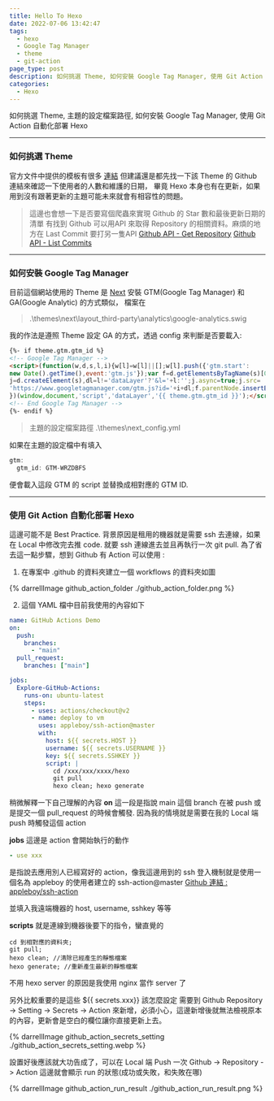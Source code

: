 ```yaml
---
title: Hello To Hexo
date: 2022-07-06 13:42:47
tags: 
  - hexo
  - Google Tag Manager
  - theme
  - git-action
page_type: post
description: 如何挑選 Theme, 如何安裝 Google Tag Manager, 使用 Git Action 自動化部署 Hexo
categories: 
  - Hexo
---
```


如何挑選 Theme, 主題的設定檔案路徑, 如何安裝 Google Tag Manager, 使用 Git Action 自動化部署 Hexo

---

### 如何挑選 Theme

官方文件中提供的模板有很多 [連結](https://hexo.io/themes/)
但建議還是都先找一下該 Theme 的 Github 連結來確認一下使用者的人數和維護的日期，
畢竟 Hexo 本身也有在更新，如果用到沒有跟著更新的主題可能未來就會有相容性的問題。
> 這邊也會想一下是否要寫個爬蟲來實現 Github 的 Star 數和最後更新日期的清單
> 有找到 Github 可以用API 來取得 Repository 的相關資料。麻煩的地方在 Last Commit 要打另一隻API
> [Github API - Get Repository](https://docs.github.com/en/rest/repos/repos#get-a-repository)
> [Github API - List Commits](https://docs.github.com/en/rest/commits/commits)

---

### 如何安裝 Google Tag Manager

目前這個網站使用的 Theme 是 [Next](https://github.com/theme-next/hexo-theme-next)
安裝 GTM(Google Tag Manager) 和 GA(Google Analytic) 的方式類似，
檔案在 
> .\themes\next\layout\_third-party\analytics\google-analytics.swig

我的作法是遵照 Theme 設定 GA 的方式，透過 config 來判斷是否要載入:
```html
{%- if theme.gtm.gtm_id %}
<!-- Google Tag Manager -->
<script>(function(w,d,s,l,i){w[l]=w[l]||[];w[l].push({'gtm.start':
new Date().getTime(),event:'gtm.js'});var f=d.getElementsByTagName(s)[0],
j=d.createElement(s),dl=l!='dataLayer'?'&l='+l:'';j.async=true;j.src=
'https://www.googletagmanager.com/gtm.js?id='+i+dl;f.parentNode.insertBefore(j,f);
})(window,document,'script','dataLayer','{{ theme.gtm.gtm_id }}');</script>
<!-- End Google Tag Manager -->
{%- endif %}
```


> 主題的設定檔案路徑
> .\themes\next\_config.yml

如果在主題的設定檔中有填入
```javascript
gtm:
  gtm_id: GTM-WRZDBFS
```
便會載入這段 GTM 的 script 並替換成相對應的 GTM ID.

---

### 使用 Git Action 自動化部署 Hexo

這邊可能不是 Best Practice. 
背景原因是租用的機器就是需要 ssh 去連線，如果在 Local 中修改完去推 code.
就要 ssh 連線進去並且再執行一次 git pull.
為了省去這一點步驟，想到 Github 有 Action 可以使用 : 

1. 在專案中 .github 的資料夾建立一個 workflows 的資料夾如圖
<!-- ![github_action_folder](./hello-to-hexo/github_action_folder.png) -->
{% darrellImage github_action_folder ./github_action_folder.png %}

2. 這個 YAML 檔中目前我使用的內容如下
```YAML
name: GitHub Actions Demo
on: 
  push:
    branches:
      - "main"
  pull_request:
    branches: ["main"]

jobs:
  Explore-GitHub-Actions:
    runs-on: ubuntu-latest
    steps:
      - uses: actions/checkout@v2
      - name: deploy to vm
        uses: appleboy/ssh-action@master
        with:
          host: ${{ secrets.HOST }}
          username: ${{ secrets.USERNAME }}
          key: ${{ secrets.SSHKEY }}
          script: |
            cd /xxx/xxx/xxxx/hexo 
            git pull
            hexo clean; hexo generate

```

稍微解釋一下自己理解的內容
**on**
這一段是指說 main 這個 branch 在被 push 或是提交一個 pull_request 的時候會觸發. 
因為我的情境就是需要在我的 Local 端 push 時觸發這個 action

**jobs**
這邊是 action 會開始執行的動作

```yaml
- use xxx
```
是指說去應用別人已經寫好的 action，像我這邊用到的 ssh 登入機制就是使用一個名為 appleboy 的使用者建立的 ssh-action@master
[Github 連結 : appleboy/ssh-action](https://github.com/appleboy/ssh-action)

並填入我遠端機器的 host, username, sshkey 等等

**scripts** 就是連線到機器後要下的指令，蠻直覺的
```shell
cd 到相對應的資料夾;
git pull;
hexo clean; //清除已經產生的靜態檔案
hexo generate; //重新產生最新的靜態檔案
```
不用 hexo server 的原因是我使用 nginx 當作 server 了

另外比較重要的是這些 ${{ secrets.xxx}} 該怎麼設定
需要到 Github Repository -> Setting -> Secrets -> Action 來新增，必須小心，這邊新增後就無法檢視原本的內容，更新會是空白的欄位讓你直接更新上去。

{% darrellImage github_action_secrets_setting ./github_action_secrets_setting.webp %}

設置好後應該就大功告成了，可以在 Local 端 Push 一次
Github -> Repository -> Action 這邊就會顯示 run 的狀態(成功或失敗，和失敗在哪)

{% darrellImage github_action_run_result ./github_action_run_result.png %}